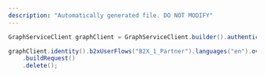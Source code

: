 ```yaml
---
description: "Automatically generated file. DO NOT MODIFY"
---
```

<!-- markdownlint-disable MD041 -->

```java
GraphServiceClient graphClient = GraphServiceClient.builder().authenticationProvider( authProvider ).buildClient();

graphClient.identity().b2xUserFlows("B2X_1_Partner").languages("en").overridesPages("selfasserted1_1").content()
    .buildRequest()
    .delete();
```
